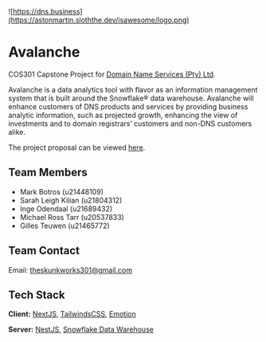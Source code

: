 ![https://dns.business](https://astonmartin.sloththe.dev/isawesome/logo.png)
# Avalanche
COS301 Capstone Project for [Domain Name Services (Pty) Ltd](https://dns.business/).

Avalanche is a data analytics tool with flavor as an information management system that is built around the Snowflake® data warehouse. Avalanche will enhance customers of DNS products and services by providing business analytic information, such as projected growth, enhancing the view of investments and to domain registrars’ customers and non-DNS customers alike.

The project proposal can be viewed [here](https://astonmartin.sloththe.dev/isawesome/COS301%20-%20Avalanche%20Proposal%20Final%20-%20Neil%20Dundas.pdf).

## Team Members
- Mark Botros (u21448109)
- Sarah Leigh Kilian (u21804312)
- Inge Odendaal (u21689432)
- Michael Ross Tarr (u20537833)
- Gilles Teuwen (u21465772)

## Team Contact
Email: [theskunkworks301@gmail.com](mailto:theskunkworks301@gmail.com)
## Tech Stack

**Client:** [NextJS](https://nextjs.org/), [TailwindsCSS](https://tailwindcss.com/), [Emotion](https://emotion.sh/docs/introduction)

**Server:** [NestJS](https://nestjs.com/), [Snowflake Data Warehouse](https://www.snowflake.com/en/)
